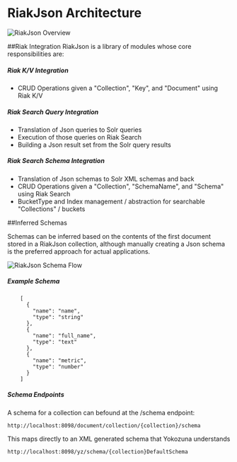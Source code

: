 # RiakJson Architecture

![RiakJson Overview](https://raw.github.com/basho-labs/riak_json/master/docs/riak_json_arch.jpg)

##Riak Integration
RiakJson is a library of modules whose core responsibilities are:

##### Riak K/V Integration
* CRUD Operations given a "Collection", "Key", and "Document" using Riak K/V

##### Riak Search Query Integration
* Translation of Json queries to Solr queries
* Execution of those queries on Riak Search
* Building a Json result set from the Solr query results

##### Riak Search Schema Integration
* Translation of Json schemas to Solr XML schemas and back
* CRUD Operations given a "Collection", "SchemaName", and "Schema" using Riak Search
* BucketType and Index management / abstraction for searchable "Collections" / buckets

##Inferred Schemas

Schemas can be inferred based on the contents of the first document stored in a RiakJson collection, although manually creating a Json schema is the preferred approach for actual applications.

![RiakJson Schema Flow](https://raw.github.com/basho-labs/riak_json/master/docs/riak_json_schema.jpg)

##### Example Schema

```
    [
      {
        "name": "name", 
        "type": "string"
      },
      {
        "name": "full_name", 
        "type": "text"
      },
      {
        "name": "metric", 
        "type": "number"
      }
    ]
```
##### Schema Endpoints

A schema for a collection can befound at the /schema endpoint:

```
http://localhost:8098/document/collection/{collection}/schema
```

This maps directly to an XML generated schema that Yokozuna understands

```
http://localhost:8098/yz/schema/{collection}DefaultSchema
```